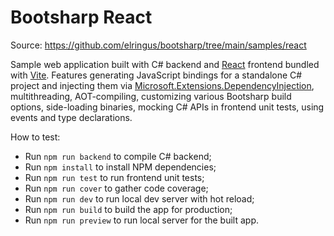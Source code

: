 # Bootsharp React

Source: https://github.com/elringus/bootsharp/tree/main/samples/react

Sample web application built with C# backend and [React](https://react.dev) frontend bundled with [Vite](https://vitejs.dev). Features generating JavaScript bindings for a standalone C# project and injecting them via [Microsoft.Extensions.DependencyInjection](https://learn.microsoft.com/en-us/dotnet/core/extensions/dependency-injection), multithreading, AOT-compiling, customizing various Bootsharp build options, side-loading binaries, mocking C# APIs in frontend unit tests, using events and type declarations.

How to test:
- Run `npm run backend` to compile C# backend;
- Run `npm install` to install NPM dependencies;
- Run `npm run test` to run frontend unit tests;
- Run `npm run cover` to gather code coverage;
- Run `npm run dev` to run local dev server with hot reload;
- Run `npm run build` to build the app for production;
- Run `npm run preview` to run local server for the built app.
